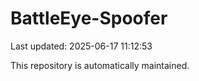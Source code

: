 # BattleEye-Spoofer

Last updated: 2025-06-17 11:12:53

This repository is automatically maintained.
